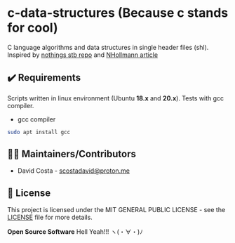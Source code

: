 # c-data-structures (Because c stands for cool)

C language algorithms and data structures in single header files (shl). Inspired by [nothings stb repo](https://github.com/nothings/stb) and [NHollmann article](https://nicolashollmann.de/blog/single-header-libraries/)
## ✔️ Requirements

Scripts written in linux environment (Ubuntu **18.x** and **20.x**). Tests with gcc compiler.

* gcc compiler
```bash
sudo apt install gcc 
```

## 👨‍💻 Maintainers/Contributors

* David Costa - [scostadavid@proton.me](mailto:scostadavid@proton.me)

## 📝 License

This project is licensed under the MIT GENERAL PUBLIC LICENSE - see the [LICENSE](LICENSE) file for more details.

**Open Source Software** Hell Yeah!!! ヽ(・∀・)ﾉ
